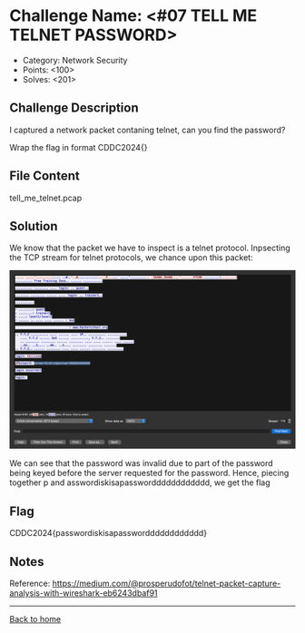 # Challenge Name: <#07 TELL ME TELNET PASSWORD>

- Category: Network Security
- Points: <100>
- Solves: <201>

## Challenge Description

I captured a network packet contaning telnet, can you find the password?

Wrap the flag in format CDDC2024{}

## File Content

tell_me_telnet.pcap

## Solution

We know that the packet we have to inspect is a telnet protocol. Inpsecting the TCP stream for telnet protocols, we chance upon this packet:

![Screenshot of the challenge](/Images/CDDC2024_Training/networksec_07.png)

We can see that the password was invalid due to part of the password being keyed before the server requested for the password. Hence, piecing together p and asswordiskisapasswordddddddddddd, we get the flag

## Flag

CDDC2024{passwordiskisapasswordddddddddddd}

## Notes

Reference: https://medium.com/@prosperudofot/telnet-packet-capture-analysis-with-wireshark-eb6243dbaf91 

---

[Back to home](https://github.com/kailermai/CTF-Writeups/tree/main/CDDC2024)
